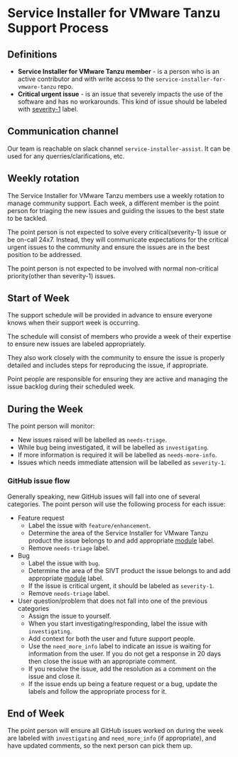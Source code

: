 # Service Installer for VMware Tanzu Support Process

## Definitions

* **Service Installer for VMware Tanzu member** - is a person who is an active contributor and with
  write access to the `service-installer-for-vmware-tanzu` repo.
* **Critical urgent issue** - is an issue that severely impacts the use of the
  software and has no workarounds. This kind of issue should be labeled with
  [severity-1](severity-definitions.md#severity-1) label.

## Communication channel

Our team is reachable on slack channel `service-installer-assist`. It can be used for any querries/clarifications, etc. 

## Weekly rotation

The Service Installer for VMware Tanzu members use a weekly rotation to manage community support.
Each week, a different member is the point person for triaging the new issues
and guiding the issues to the best state to be tackled.

The point person is not expected to solve every critical(severity-1) issue or
be on-call 24x7. Instead, they will communicate expectations for the critical
urgent issues to the community and ensure the issues are in the best position
to be addressed.

The point person is not expected to be involved with normal non-critical
priority(other than severity-1) issues.

## Start of Week

The support schedule will be provided in advance to ensure everyone knows when their support
week is occurring.

The schedule will consist of members who provide a week of their expertise to
ensure new issues are labeled appropriately.

They also work closely with the community to ensure the issue is properly
detailed and includes steps for reproducing the issue, if appropriate.

Point people are responsible for ensuring they are active and managing the
issue backlog during their scheduled week.

## During the Week

The point person will monitor: 

* New issues raised will be labelled as `needs-triage`.
* While bug being investigated, it will be labelled as `investigating`. 
* If more information is required it will be labelled as `needs-more-info`.
* Issues which needs immediate attension will be labelled as `severity-1`.

### GitHub issue flow

Generally speaking, new GitHub issues will fall into one of several categories.
The point person will use the following process for each issue:

* Feature request
  * Label the issue with `feature/enhancement`.
  * Determine the area of the Service Installer for VMware Tanzu product the issue belongs to and add appropriate
    [module](https://github.com/vmware-tanzu/service-installer-for-vmware-tanzu/labels?q=module) label.
  * Remove `needs-triage` label.
* Bug
  * Label the issue with `bug`.
  * Determine the area of the SIVT product the issue belongs to and add appropriate
    [module](https://github.com/vmware-tanzu/service-installer-for-vmware-tanzu/labels?q=module) label.
  * If the issue is critical urgent, it should be labeled as `severity-1`.
  * Remove `needs-triage` label.
* User question/problem that does not fall into one of the previous categories
  * Assign the issue to yourself.
  * When you start investigating/responding, label the issue with `investigating`.
  * Add context for both the user and future support people.
  * Use the `need_more_info` label to indicate an issue is waiting for
  information from the user. If you do not get a response in 20 days then close
  the issue with an appropriate comment.
  * If you resolve the issue, add the resolution as a comment on the issue and
  close it.
  * If the issue ends up being a feature request or a bug, update the labels
  and follow the appropriate process for it.

## End of Week

The point person will ensure all GitHub issues worked on during the week are
labeled with `investigating` and `need_more_info` (if appropriate), and have
updated comments, so the next person can pick them up.
